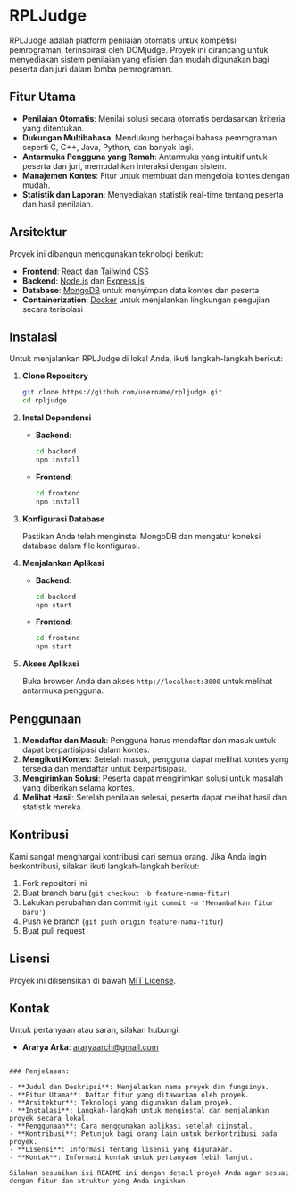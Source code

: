 # RPLJudge

RPLJudge adalah platform penilaian otomatis untuk kompetisi pemrograman, terinspirasi oleh DOMjudge. Proyek ini dirancang untuk menyediakan sistem penilaian yang efisien dan mudah digunakan bagi peserta dan juri dalam lomba pemrograman.

## Fitur Utama

- **Penilaian Otomatis**: Menilai solusi secara otomatis berdasarkan kriteria yang ditentukan.
- **Dukungan Multibahasa**: Mendukung berbagai bahasa pemrograman seperti C, C++, Java, Python, dan banyak lagi.
- **Antarmuka Pengguna yang Ramah**: Antarmuka yang intuitif untuk peserta dan juri, memudahkan interaksi dengan sistem.
- **Manajemen Kontes**: Fitur untuk membuat dan mengelola kontes dengan mudah.
- **Statistik dan Laporan**: Menyediakan statistik real-time tentang peserta dan hasil penilaian.

## Arsitektur

Proyek ini dibangun menggunakan teknologi berikut:

- **Frontend**: [React](https://reactjs.org/) dan [Tailwind CSS](https://tailwindcss.com/)
- **Backend**: [Node.js](https://nodejs.org/) dan [Express.js](https://expressjs.com/)
- **Database**: [MongoDB](https://www.mongodb.com/) untuk menyimpan data kontes dan peserta
- **Containerization**: [Docker](https://www.docker.com/) untuk menjalankan lingkungan pengujian secara terisolasi

## Instalasi

Untuk menjalankan RPLJudge di lokal Anda, ikuti langkah-langkah berikut:

1. **Clone Repository**

   ```bash
   git clone https://github.com/username/rpljudge.git
   cd rpljudge
   ```

2. **Instal Dependensi**

   - **Backend**:

     ```bash
     cd backend
     npm install
     ```

   - **Frontend**:

     ```bash
     cd frontend
     npm install
     ```

3. **Konfigurasi Database**

   Pastikan Anda telah menginstal MongoDB dan mengatur koneksi database dalam file konfigurasi.

4. **Menjalankan Aplikasi**

   - **Backend**:

     ```bash
     cd backend
     npm start
     ```

   - **Frontend**:

     ```bash
     cd frontend
     npm start
     ```

5. **Akses Aplikasi**

   Buka browser Anda dan akses `http://localhost:3000` untuk melihat antarmuka pengguna.

## Penggunaan

1. **Mendaftar dan Masuk**: Pengguna harus mendaftar dan masuk untuk dapat berpartisipasi dalam kontes.
2. **Mengikuti Kontes**: Setelah masuk, pengguna dapat melihat kontes yang tersedia dan mendaftar untuk berpartisipasi.
3. **Mengirimkan Solusi**: Peserta dapat mengirimkan solusi untuk masalah yang diberikan selama kontes.
4. **Melihat Hasil**: Setelah penilaian selesai, peserta dapat melihat hasil dan statistik mereka.

## Kontribusi

Kami sangat menghargai kontribusi dari semua orang. Jika Anda ingin berkontribusi, silakan ikuti langkah-langkah berikut:

1. Fork repositori ini
2. Buat branch baru (`git checkout -b feature-nama-fitur`)
3. Lakukan perubahan dan commit (`git commit -m 'Menambahkan fitur baru'`)
4. Push ke branch (`git push origin feature-nama-fitur`)
5. Buat pull request

## Lisensi

Proyek ini dilisensikan di bawah [MIT License](LICENSE).

## Kontak

Untuk pertanyaan atau saran, silakan hubungi:

- **Ararya Arka**: [araryaarch@gmail.com](mailto:araryaarch@gmail.com)

```

### Penjelasan:

- **Judul dan Deskripsi**: Menjelaskan nama proyek dan fungsinya.
- **Fitur Utama**: Daftar fitur yang ditawarkan oleh proyek.
- **Arsitektur**: Teknologi yang digunakan dalam proyek.
- **Instalasi**: Langkah-langkah untuk menginstal dan menjalankan proyek secara lokal.
- **Penggunaan**: Cara menggunakan aplikasi setelah diinstal.
- **Kontribusi**: Petunjuk bagi orang lain untuk berkontribusi pada proyek.
- **Lisensi**: Informasi tentang lisensi yang digunakan.
- **Kontak**: Informasi kontak untuk pertanyaan lebih lanjut.

Silakan sesuaikan isi README ini dengan detail proyek Anda agar sesuai dengan fitur dan struktur yang Anda inginkan.
```
